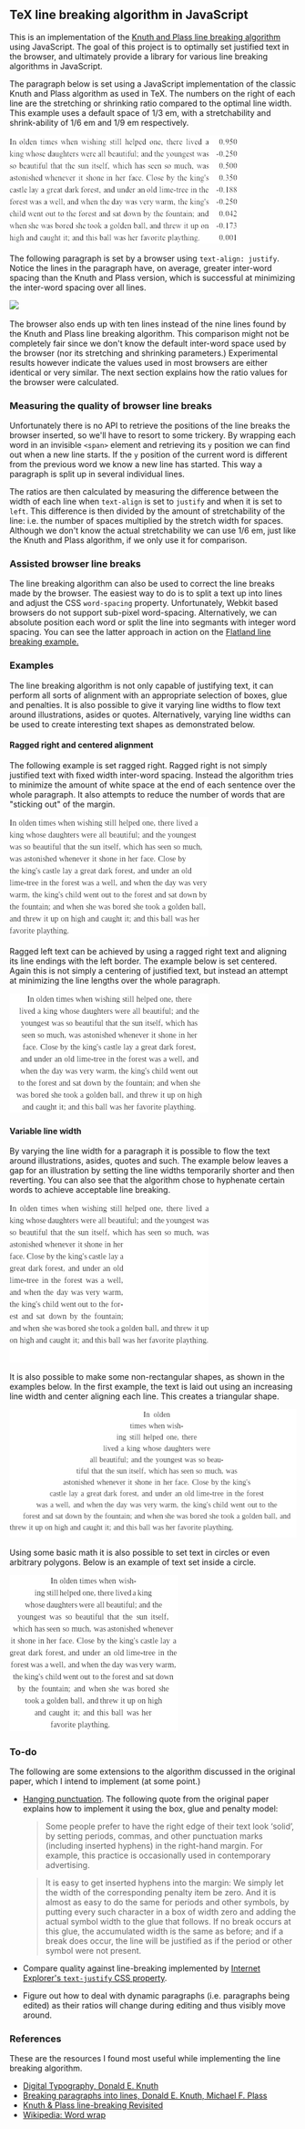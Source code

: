 ## TeX line breaking algorithm in JavaScript

This is an implementation of the [Knuth and Plass line breaking algorithm](https://web.archive.org/web/20110930221135/http://onlinelibrary.wiley.com/doi/10.1002/spe.4380111102/abstract) using JavaScript. The goal of this project is to optimally set justified text in the browser, and ultimately provide a library for various line breaking algorithms in JavaScript.

The paragraph below is set using a JavaScript implementation of the classic Knuth and Plass algorithm as used in TeX. The numbers on the right of each line are the stretching or shrinking ratio compared to the optimal line width. This example uses a default space of 1/3 em, with a stretchability and shrink-ability of 1/6 em and 1/9 em respectively.

![](https://github.com/bramstein/typeset/raw/master/typeset-with-ratio.png)

The following paragraph is set by a browser using `text-align: justify`. Notice the lines in the paragraph have, on average, greater inter-word spacing than the Knuth and Plass version, which is successful at minimizing the inter-word spacing over all lines.

![](https://github.com/bramstein/typeset/raw/master/typeset-browser.png)

The browser also ends up with ten lines instead of the nine lines found by the Knuth and Plass line breaking algorithm. This comparison might not be completely fair since we don't know the default inter-word space used by the browser (nor its stretching and shrinking parameters.) Experimental results however indicate the values used in most browsers are either identical or very similar. The next section explains how the ratio values for the browser were calculated.

### Measuring the quality of browser line breaks

Unfortunately there is no API to retrieve the positions of the line breaks the browser inserted, so we'll have to resort to some trickery. By wrapping each word in an invisible `<span>` element and retrieving its `y` position we can find out when a new line starts. If the `y` position of the current word is different from the previous word we know a new line has started. This way a paragraph is split up in several individual lines.

The ratios are then calculated by measuring the difference between the width of each line when `text-align` is set to `justify` and when it is set to `left`. This difference is then divided by the amount of stretchability of the line: i.e. the number of spaces multiplied by the stretch width for spaces. Although we don't know the actual stretchability we can use 1/6 em, just like the Knuth and Plass algorithm, if we only use it for comparison.

### Assisted browser line breaks

The line breaking algorithm can also be used to correct the line breaks made by the browser. The easiest way to do is to split a text up into lines and adjust the CSS `word-spacing` property. Unfortunately, Webkit based browsers do not support sub-pixel word-spacing. Alternatively, we can absolute position each word or split the line into segmants with integer word spacing. You can see the latter approach in action on the [Flatland line breaking example.](examples/flatland/)

### Examples

The line breaking algorithm is not only capable of justifying text, it can perform all sorts of alignment with an appropriate selection of boxes, glue and penalties. It is also possible to give it varying line widths to flow text around illustrations, asides or quotes. Alternatively, varying line widths can be used to create interesting text shapes as demonstrated below.

#### Ragged right and centered alignment

The following example is set ragged right. Ragged right is not simply justified text with fixed width inter-word spacing. Instead the algorithm tries to minimize the amount of white space at the end of each sentence over the whole paragraph. It also attempts to reduce the number of words that are "sticking out" of the margin.

![](https://github.com/bramstein/typeset/raw/master/typeset-right.png)

Ragged left text can be achieved by using a ragged right text and aligning its line endings with the left border. The example below is set centered. Again this is not simply a centering of justified text, but instead an attempt at minimizing the line lengths over the whole paragraph.

![](https://github.com/bramstein/typeset/raw/master/typeset-centered.png)

#### Variable line width

By varying the line width for a paragraph it is possible to flow the text around illustrations, asides, quotes and such. The example below leaves a gap for an illustration by setting the line widths temporarily shorter and then reverting. You can also see that the algorithm chose to hyphenate certain words to achieve acceptable line breaking.

![](https://github.com/bramstein/typeset/raw/master/typeset-flow.png)

It is also possible to make some non-rectangular shapes, as shown in the examples below. In the first example, the text is laid out using an increasing line width and center aligning each line. This creates a triangular shape.

![](https://github.com/bramstein/typeset/raw/master/typeset-triangle.png)

Using some basic math it is also possible to set text in circles or even arbitrary polygons. Below is an example of text set inside a circle.

![](https://github.com/bramstein/typeset/raw/master/typeset-circle.png)

### To-do

The following are some extensions to the algorithm discussed in the original paper, which I intend to implement (at some point.)

* [Hanging punctuation](http://en.wikipedia.org/wiki/Hanging_punctuation). The following quote from the original paper explains how to implement it using the box, glue and penalty model:

   > Some people prefer to have the right edge of their text look ‘solid’,
   > by setting periods, commas, and other punctuation marks (including
   > inserted hyphens) in the right-hand margin. For example, this practice
   > is occasionally used in contemporary advertising.

   > It is easy to get inserted hyphens into the margin: We simply let the
   > width of the corresponding penalty item be zero. And it is almost as
   > easy to do the same for periods and other symbols, by putting every such
   > character in a box of width zero and adding the actual symbol width to
   > the glue that follows. If no break occurs at this glue, the accumulated
   > width is the same as before; and if a break does occur, the line will be
   > justified as if the period or other symbol were not present.

* Compare quality against line-breaking implemented by [Internet Explorer's `text-justify` CSS property](http://msdn.microsoft.com/en-us/library/ms534671%28VS.85%29.aspx).
* Figure out how to deal with dynamic paragraphs (i.e. paragraphs being edited) as their ratios will change during editing and thus visibly move around.

### References

These are the resources I found most useful while implementing the line breaking algorithm.

* [Digital Typography, Donald E. Knuth](http://www.amazon.com/Digital-Typography-Center-Language-Information/dp/1575860104/)
* [Breaking paragraphs into lines, Donald E. Knuth, Michael F. Plass](https://web.archive.org/web/20110930221135/http://onlinelibrary.wiley.com/doi/10.1002/spe.4380111102/abstract)
* [Knuth & Plass line-breaking Revisited](http://defoe.sourceforge.net/folio/knuth-plass.html)
* [Wikipedia: Word wrap](http://en.wikipedia.org/w/index.php?title=Word_wrap)
